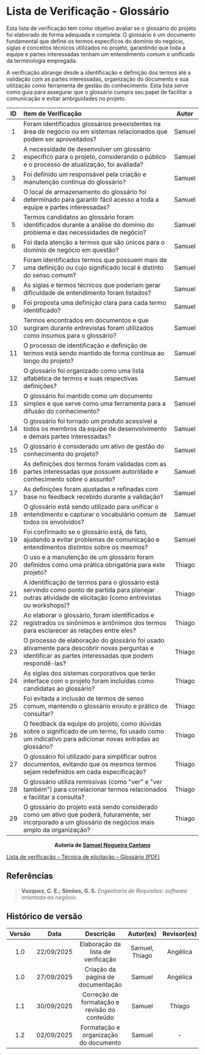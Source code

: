 # Lista de Verificação - Glossário

Esta lista de verificação tem como objetivo avaliar se o glossário do projeto foi elaborado de forma adequada e completa. O glossário é um documento fundamental que define os termos específicos do domínio do negócio, siglas e conceitos técnicos utilizados no projeto, garantindo que toda a equipe e partes interessadas tenham um entendimento comum e unificado da terminologia empregada.

A verificação abrange desde a identificação e definição dos termos até a validação com as partes interessadas, organização do documento e sua utilização como ferramenta de gestão do conhecimento. Esta lista serve como guia para assegurar que o glossário cumpra seu papel de facilitar a comunicação e evitar ambiguidades no projeto.

| ID  | Item de Verificação                                                                                                                                          | Autor  |
| :-: | :----------------------------------------------------------------------------------------------------------------------------------------------------------- | :----: |
|  1  | Foram identificados glossários preexistentes na área de negócio ou em sistemas relacionados que podem ser aproveitados?                                      | Samuel |
|  2  | A necessidade de desenvolver um glossário específico para o projeto, considerando o público e o processo de atualização, foi avaliada?                       | Samuel |
|  3  | Foi definido um responsável pela criação e manutenção contínua do glossário?                                                                                 | Samuel |
|  4  | O local de armazenamento do glossário foi determinado para garantir fácil acesso a toda a equipe e partes interessadas?                                      | Samuel |
|  5  | Termos candidatos ao glossário foram identificados durante a análise do domínio do problema e das necessidades de negócio?                                   | Samuel |
|  6  | Foi dada atenção a termos que são únicos para o domínio de negócio em questão?                                                                               | Samuel |
|  7  | Foram identificados termos que possuem mais de uma definição ou cujo significado local é distinto do senso comum?                                            | Samuel |
|  8  | As siglas e termos técnicos que poderiam gerar dificuldade de entendimento foram listados?                                                                   | Samuel |
|  9  | Foi proposta uma definição clara para cada termo identificado?                                                                                               | Samuel |
| 10  | Termos encontrados em documentos e que surgiram durante entrevistas foram utilizados como insumos para o glossário?                                          | Samuel |
| 11  | O processo de identificação e definição de termos está sendo mantido de forma contínua ao longo do projeto?                                                  | Samuel |
| 12  | O glossário foi organizado como uma lista alfabética de termos e suas respectivas definições?                                                                | Samuel |
| 13  | O glossário foi mantido como um documento simples e que serve como uma ferramenta para a difusão do conhecimento?                                            | Samuel |
| 14  | O glossário foi tornado um produto acessível a todos os membros da equipe de desenvolvimento e demais partes interessadas?                                   | Samuel |
| 15  | O glossário é considerado um ativo de gestão do conhecimento do projeto?                                                                                     | Samuel |
| 16  | As definições dos termos foram validadas com as partes interessadas que possuem autoridade e conhecimento sobre o assunto?                                   | Samuel |
| 17  | As definições foram ajustadas e refinadas com base no feedback recebido durante a validação?                                                                 | Samuel |
| 18  | O glossário está sendo utilizado para unificar o entendimento e capturar o vocabulário comum de todos os envolvidos?                                         | Samuel |
| 19  | Foi confirmado se o glossário está, de fato, ajudando a evitar problemas de comunicação e entendimentos distintos sobre os mesmos?                           | Samuel |
| 20  | O uso e a manutenção de um glossário foram definidos como uma prática obrigatória para este projeto?                                                         | Thiago |
| 21  | A identificação de termos para o glossário está servindo como ponto de partida para planejar outras atividade de elicitação (como entrevistas ou workshops)? | Thiago |
| 22  | Ao elaborar o glossário, foram identificados e registrados os sinônimos e antônimos dos termos para esclarecer as relações entre eles?                       | Thiago |
| 23  | O processo de elaboração do glossário foi usado ativamente para descobrir novas perguntas e identificar as partes interessadas que podem respondê-las?       | Thiago |
| 24  | As siglas dos sistemas corporativos que terão interface com o projeto foram incluídas como candidatas ao glossário?                                          | Thiago |
| 25  | Foi evitada a inclusão de termos de senso comum, mantendo o glossário enxuto e prático de consultar?                                                         | Thiago |
| 26  | O feedback da equipe do projeto, como dúvidas sobre o significado de um termo, foi usado como um indicativo para adicionar novas entradas ao glossário?      | Thiago |
| 27  | O glossário foi utilizado para simplificar outros documentos, evitando que os mesmos termos sejam redefinidos em cada especificação?                         | Thiago |
| 28  | O glossário utiliza remissivas (como "ver" e "ver também") para correlacionar termos relacionados e facilitar a consulta?                                    | Thiago |
| 29  | O glossário do projeto está sendo considerado como um ativo que poderá, futuramente, ser incorporado a um glossário de negócios mais amplo da organização?   | Thiago |

<div align="center">
  <strong>Autoria de <a href="https://github.com/samuelncaetano">Samuel Nogueira Caetano</a></strong>
</div>

[Lista de verificação – Técnica de elicitação – Glossário (PDF)](../../../00_assets/pdfs/verificacao/tecnica_de_elicitacao/lista_de_verificacao_tecnica_de_elicitacao_glossario.pdf)

## Referências

> **Vazquez, C. E.; Simões, G. S.** _Engenharia de Requisitos: software orientado ao negócio_.

## Histórico de versão

| Versão |    Data    |                  Descrição                   |   Autor(es)    | Revisor(es) |
| :----: | :--------: | :------------------------------------------: | :------------: | :---------: |
|  1.0   | 22/09/2025 |      Elaboração da lista de verificação      | Samuel, Thiago |  Angélica   |
|  1.0   | 27/09/2025 |      Criação da página de documentação       |     Samuel     |  Angélica   |
|  1.1   | 30/09/2025 | Correção de formatação e revisão do conteúdo |     Samuel     |   Thiago    |
|  1.2   | 02/09/2025 |    Formatação e organização do documento     |     Samuel     |      -      |
